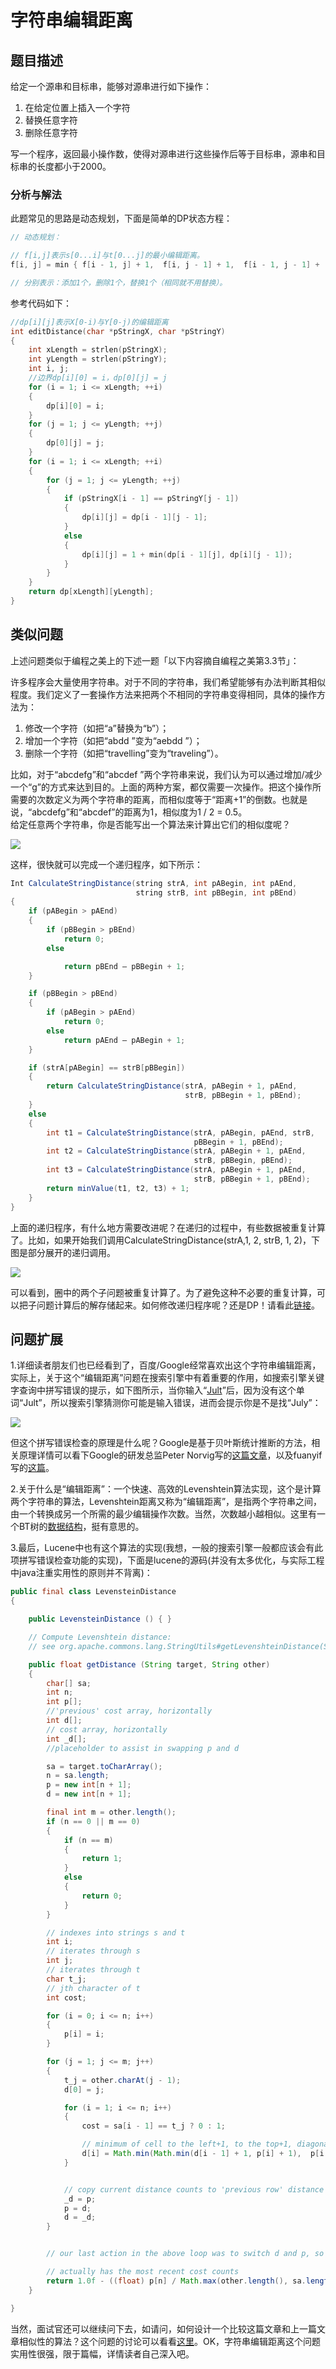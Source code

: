 # 字符串编辑距离

## 题目描述

给定一个源串和目标串，能够对源串进行如下操作：  
1. 在给定位置上插入一个字符  
2. 替换任意字符  
3. 删除任意字符  

写一个程序，返回最小操作数，使得对源串进行这些操作后等于目标串，源串和目标串的长度都小于2000。  

### 分析与解法

此题常见的思路是动态规划，下面是简单的DP状态方程：

```c
// 动态规划：

// f[i,j]表示s[0...i]与t[0...j]的最小编辑距离。
f[i, j] = min { f[i - 1, j] + 1,  f[i, j - 1] + 1,  f[i - 1, j - 1] + (s[i] == t[j] ? 0 : 1) }

// 分别表示：添加1个，删除1个，替换1个（相同就不用替换）。
```
参考代码如下：
```c
//dp[i][j]表示X[0-i)与Y[0-j)的编辑距离
int editDistance(char *pStringX, char *pStringY)
{
	int xLength = strlen(pStringX);
	int yLength = strlen(pStringY);
	int i, j;
	//边界dp[i][0] = i，dp[0][j] = j  
	for (i = 1; i <= xLength; ++i)
	{
		dp[i][0] = i;
	}
	for (j = 1; j <= yLength; ++j)
	{
		dp[0][j] = j;
	}
	for (i = 1; i <= xLength; ++i)
	{
		for (j = 1; j <= yLength; ++j)
		{
			if (pStringX[i - 1] == pStringY[j - 1])
			{
				dp[i][j] = dp[i - 1][j - 1];
			}
			else
			{
				dp[i][j] = 1 + min(dp[i - 1][j], dp[i][j - 1]);
			}
		}
	}
	return dp[xLength][yLength];
}
```

## 类似问题

上述问题类似于编程之美上的下述一题「以下内容摘自编程之美第3.3节」：  

许多程序会大量使用字符串。对于不同的字符串，我们希望能够有办法判断其相似程度。我们定义了一套操作方法来把两个不相同的字符串变得相同，具体的操作方法为：  

1. 修改一个字符（如把“a”替换为“b”）；  
2. 增加一个字符（如把“abdd ”变为“aebdd ”）；  
3. 删除一个字符（如把“travelling”变为“traveling”）。  

比如，对于“abcdefg”和“abcdef ”两个字符串来说，我们认为可以通过增加/减少一个“g”的方式来达到目的。上面的两种方案，都仅需要一次操作。把这个操作所需要的次数定义为两个字符串的距离，而相似度等于“距离+1”的倒数。也就是说，“abcdefg”和“abcdef”的距离为1，相似度为1 / 2 = 0.5。  
给定任意两个字符串，你是否能写出一个算法来计算出它们的相似度呢？  

![](../images/28~29/29.5.jpg)

这样，很快就可以完成一个递归程序，如下所示：

```java
Int CalculateStringDistance(string strA, int pABegin, int pAEnd,
                            string strB, int pBBegin, int pBEnd)
{
    if (pABegin > pAEnd)
    {
        if (pBBegin > pBEnd)
            return 0;
        else

            return pBEnd – pBBegin + 1;
    }

    if (pBBegin > pBEnd)
    {
        if (pABegin > pAEnd)
            return 0;
        else
            return pAEnd – pABegin + 1;
    }

    if (strA[pABegin] == strB[pBBegin])
    {
        return CalculateStringDistance(strA, pABegin + 1, pAEnd,
                                       strB, pBBegin + 1, pBEnd);
    }
    else
    {
        int t1 = CalculateStringDistance(strA, pABegin, pAEnd, strB,
                                         pBBegin + 1, pBEnd);
        int t2 = CalculateStringDistance(strA, pABegin + 1, pAEnd,
                                         strB, pBBegin, pBEnd);
        int t3 = CalculateStringDistance(strA, pABegin + 1, pAEnd,
                                         strB, pBBegin + 1, pBEnd);
        return minValue(t1, t2, t3) + 1;
    }
}
```

上面的递归程序，有什么地方需要改进呢？在递归的过程中，有些数据被重复计算了。比如，如果开始我们调用CalculateStringDistance(strA,1, 2, strB, 1, 2)，下图是部分展开的递归调用。  

![](../images/28~29/29.6.jpg)

可以看到，圈中的两个子问题被重复计算了。为了避免这种不必要的重复计算，可以把子问题计算后的解存储起来。如何修改递归程序呢？还是DP！请看此[链接](http://www.cnblogs.com/yujunyong/articles/2004724.html)。   

## 问题扩展

1.详细读者朋友们也已经看到了，百度/Google经常喜欢出这个字符串编辑距离，实际上，关于这个“编辑距离”问题在搜索引擎中有着重要的作用，如搜索引擎关键字查询中拼写错误的提示，如下图所示，当你输入“[Jult](https://www.google.com.hk/search?hl=zh-CN&newwindow=1&safe=strict&site=&source=hp&q=Jult&btnK=Google+%E6%90%9C%E7%B4%A2)”后，因为没有这个单词“Jult”，所以搜索引擎猜测你可能是输入错误，进而会提示你是不是找“July”：

![](../images/28~29/29.7.jpg)

但这个拼写错误检查的原理是什么呢？Google是基于贝叶斯统计推断的方法，相关原理详情可以看下Google的研发总监Peter Norvig写的[这篇文章](http://norvig.com/spell-correct.html)，以及fuanyif写的[这篇](http://www.ruanyifeng.com/blog/2012/10/spelling_corrector.html)。  

2.关于什么是“编辑距离”：一个快速、高效的Levenshtein算法实现，这个是计算两个字符串的算法，Levenshtein距离又称为“编辑距离”，是指两个字符串之间，由一个转换成另一个所需的最少编辑操作次数。当然，次数越小越相似。这里有一个BT树的[数据结构](http://blog.notdot.net/2007/4/Damn-Cool-Algorithms-Part-1-BK-Trees)，挺有意思的。  

3.最后，Lucene中也有这个算法的实现(我想，一般的搜索引擎一般都应该会有此项拼写错误检查功能的实现)，下面是lucene的源码(并没有太多优化，与实际工程中java注重实用性的原则并不背离)：  

```java
public final class LevensteinDistance
{

    public LevensteinDistance () { }

    // Compute Levenshtein distance:
    // see org.apache.commons.lang.StringUtils#getLevenshteinDistance(String, String)

    public float getDistance (String target, String other)
    {
        char[] sa;
        int n;
        int p[];
        //'previous' cost array, horizontally
        int d[];
        // cost array, horizontally
        int _d[];
        //placeholder to assist in swapping p and d

        sa = target.toCharArray();
        n = sa.length;
        p = new int[n + 1];
        d = new int[n + 1];

        final int m = other.length();
        if (n == 0 || m == 0)
        {
            if (n == m)
            {
                return 1;
            }
            else
            {
                return 0;
            }
        }

        // indexes into strings s and t
        int i;
        // iterates through s
        int j;
        // iterates through t
        char t_j;
        // jth character of t
        int cost;

        for (i = 0; i <= n; i++)
        {
            p[i] = i;
        }

        for (j = 1; j <= m; j++)
        {
            t_j = other.charAt(j - 1);
            d[0] = j;

            for (i = 1; i <= n; i++)
            {
                cost = sa[i - 1] == t_j ? 0 : 1;

                // minimum of cell to the left+1, to the top+1, diagonally left and up +cost
                d[i] = Math.min(Math.min(d[i - 1] + 1, p[i] + 1),  p[i - 1] + cost);
            }


            // copy current distance counts to 'previous row' distance counts
            _d = p;
            p = d;
            d = _d;
        }


        // our last action in the above loop was to switch d and p, so p now

        // actually has the most recent cost counts
        return 1.0f - ((float) p[n] / Math.max(other.length(), sa.length));
    }

}
```
当然，面试官还可以继续问下去，如请问，如何设计一个比较这篇文章和上一篇文章相似性的算法？这个问题的讨论可以看看[这里](http://t.cn/zl82CAH)。OK，字符串编辑距离这个问题实用性很强，限于篇幅，详情读者自己深入吧。  
